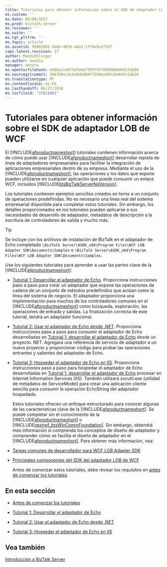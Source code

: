 ```yaml
---
title: Tutoriales para obtener información sobre el SDK de adaptador LOB de WCF | Microsoft Docs
ms.custom: ''
ms.date: 06/08/2017
ms.prod: biztalk-server
ms.reviewer: ''
ms.suite: ''
ms.tgt_pltfrm: ''
ms.topic: article
ms.assetid: 99002b01-da8a-483e-ada3-1ffbe9cd7357
caps.latest.revision: 17
author: MandiOhlinger
ms.author: mandia
manager: anneta
ms.openlocfilehash: e98ba2cd875df0def595f55786990d64b9234288
ms.sourcegitcommit: 266308ec5c6a9d8d80ff298ee6051b4843c5d626
ms.translationtype: MT
ms.contentlocale: es-ES
ms.lasthandoff: 06/27/2018
ms.locfileid: "37011061"
---
```

# <a name="tutorials-to-learn-the-wcf-lob-adapter-sdk"></a>Tutoriales para obtener información sobre el SDK de adaptador LOB de WCF
El [!INCLUDE[afproductnameshort](../../includes/afproductnameshort-md.md)] tutoriales contienen información acerca de cómo puede usar [!INCLUDE[afproductnameshort](../../includes/afproductnameshort-md.md)] desarrollar repleta de línea de adaptadores empresariales para facilitar la integración de aplicaciones empresariales dentro de su empresa. Mediante el uso de la [!INCLUDE[afproductnameshort](../../includes/afproductnameshort-md.md)], las operaciones y los datos que expone pueden utilizarse en cualquier aplicación que puede consumir un enlace WCF, incluidos [!INCLUDE[btsBizTalkServerNoVersion](../../includes/btsbiztalkservernoversion-md.md)].  
  
 Los tutoriales contienen ejemplos sencillos creados en torno a un conjunto de operaciones predefinidas. No es necesario una línea real del sistema empresarial disponible para completar estos tutoriales. Sin embargo, los detalles proporcionados en los tutoriales pueden aplicarse a sus necesidades de desarrollo de adaptador, metadatos de descripción a la escritura de controladores de salida y mucho más.  

> [!TIP]
> Se incluye con los archivos de instalación de BizTalk en el adaptador de Echo completado `\BizTalk Server\ASDK_x86\Program Files\WCF LOB Adapter SDK\Documents\Samples` o `\BizTalk Server\ASDK_x64\Program Files\WCF LOB Adapter SDK\Documents\Samples`.
  
 Use los siguientes tutoriales para aprender a usar las partes clave de la [!INCLUDE[afproductnameshort](../../includes/afproductnameshort-md.md)]:  
  
- [Tutorial 1: Desarrollar el adaptador de Echo](../../adapters-and-accelerators/wcf-lob-adapter-sdk/tutorial-1-develop-the-echo-adapter.md). Proporciona instrucciones paso a paso para crear un adaptador que expone las operaciones de cadena de un conjunto de métodos predefinidos que actúan como la línea del sistema de negocio. El adaptador proporciona una implementación para muchos de los controladores comunes en el [!INCLUDE[afproductnameshort](../../includes/afproductnameshort-md.md)] como búsqueda, exploración, las operaciones de entrada y salidas. La finalización correcta de este tutorial, tendrá un adaptador funcional.  
  
- [Tutorial 2: Usar el adaptador de Echo desde .NET](../../adapters-and-accelerators/wcf-lob-adapter-sdk/tutorial-2-consume-the-echo-adapter-from-net.md). Proporciona instrucciones paso a paso para consumir el adaptador de Echo desarrolladas en [Tutorial 1: desarrollar el adaptador de Echo](../../adapters-and-accelerators/wcf-lob-adapter-sdk/tutorial-1-develop-the-echo-adapter.md) desde un proyecto. NET. Agregará una referencia de servicio de adaptador a un nuevo proyecto y proporcionar código para probar las operaciones entrantes y salientes del adaptador de Echo.  
  
- [Tutorial 3: Hospedar el adaptador de Echo en IIS](../../adapters-and-accelerators/wcf-lob-adapter-sdk/tutorial-3-hosting-the-echo-adapter-in-iis.md). Proporciona instrucciones paso a paso para hospedar el adaptador de Echo desarrolladas en [Tutorial 1: desarrollar el adaptador de Echo](../../adapters-and-accelerators/wcf-lob-adapter-sdk/tutorial-1-develop-the-echo-adapter.md) procesar en Internet Information Services (IIS). También utilizará svcutil.exe (utilidad de metadatos de ServiceModel) para crear una aplicación cliente sencilla para consumir la operación EchoString del adaptador hospedado.  
  
  Estos tutoriales ofrecen un enfoque estructurado para conocer algunas de las características clave de la [!INCLUDE[afproductnameshort](../../includes/afproductnameshort-md.md)]. Se puede completar sin el conocimiento de la [!INCLUDE[afproductnameshort](../../includes/afproductnameshort-md.md)] o [!INCLUDE[nextref_btsWinCommFoundation](../../includes/nextref-btswincommfoundation-md.md)]. Sin embargo, obtendrá más información si comprenda los conceptos de diseño de adaptador y comprender cómo se facilita el diseño de adaptador en el [!INCLUDE[afproductnameshort](../../includes/afproductnameshort-md.md)]. Para obtener más información, vea:  
  
- [Tareas comunes de desarrollador para WCF LOB Adapter SDK](../../adapters-and-accelerators/wcf-lob-adapter-sdk/common-developer-tasks-for-the-wcf-lob-adapter-sdk.md)  
  
- [Principales componentes del SDK del adaptador LOB de WCF](../../adapters-and-accelerators/wcf-lob-adapter-sdk/key-components-of-the-wcf-lob-adapter-sdk.md)  
  
  Antes de comenzar estos tutoriales, debe revisar los requisitos en [antes de comenzar los tutoriales](../../core/before-you-begin-the-tutorial.md).  
  
 
## <a name="in-this-section"></a>En esta sección  
  
-   [Antes de comenzar los tutoriales](../../core/before-you-begin-the-tutorial.md)  
  
-   [Tutorial 1: Desarrollar el adaptador de Echo](../../adapters-and-accelerators/wcf-lob-adapter-sdk/tutorial-1-develop-the-echo-adapter.md)  
  
-   [Tutorial 2: Usar el adaptador de Echo desde .NET](../../adapters-and-accelerators/wcf-lob-adapter-sdk/tutorial-2-consume-the-echo-adapter-from-net.md)  
  
-   [Tutorial 3: Hospedar el adaptador de Echo en IIS](../../adapters-and-accelerators/wcf-lob-adapter-sdk/tutorial-3-hosting-the-echo-adapter-in-iis.md)  
  
## <a name="see-also"></a>Vea también  
 [Introducción a BizTalk Server](../../core/getting-started-with-biztalk-server.md)